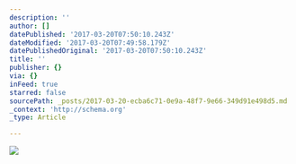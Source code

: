 ```yaml
---
description: ''
author: []
datePublished: '2017-03-20T07:50:10.243Z'
dateModified: '2017-03-20T07:49:58.179Z'
datePublishedOriginal: '2017-03-20T07:50:10.243Z'
title: ''
publisher: {}
via: {}
inFeed: true
starred: false
sourcePath: _posts/2017-03-20-ecba6c71-0e9a-48f7-9e66-349d91e498d5.md
_context: 'http://schema.org'
_type: Article

---
```

![](https://the-grid-user-content.s3-us-west-2.amazonaws.com/1ff3ee91-8d5f-4883-ac9d-292d062b42e8.jpg)